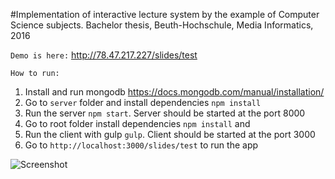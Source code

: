 #Implementation of interactive lecture system by the example of Computer Science subjects.
Bachelor thesis, Beuth-Hochschule, Media Informatics, 2016

`Demo is here:` http://78.47.217.227/slides/test

`How to run:`

1. Install and run mongodb https://docs.mongodb.com/manual/installation/
1. Go to `server` folder and install dependencies `npm install`
1. Run the server `npm start`. Server should be started at the port 8000
1. Go to root folder install dependencies `npm install` and 
1. Run the client with gulp `gulp`. Client should be started at the port 3000
1. Go to `http://localhost:3000/slides/test` to run the app


![Screenshot](https://dl.dropboxusercontent.com/u/52699014/git/screenshots.PNG)
